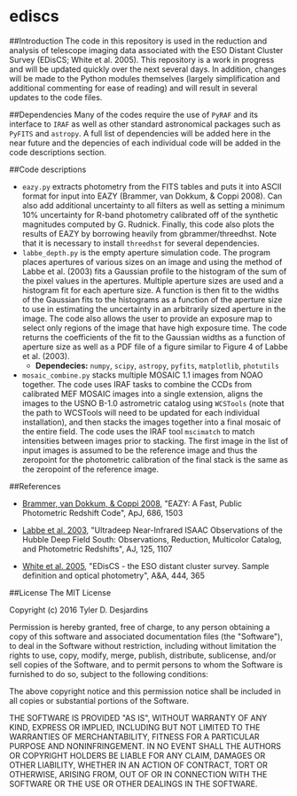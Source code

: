 # ediscs
##Introduction
The code in this repository is used in the reduction and analysis of telescope imaging data associated with the ESO Distant Cluster Survey (EDisCS; White et al. 2005). This repository is a work in progress and will be updated quickly over the next several days. In addition, changes will be made to the Python modules themselves (largely simplification and additional commenting for ease of reading) and will result in several updates to the code files. 

##Dependencies
Many of the codes require the use of `PyRAF` and its interface to `IRAF` as well as other standard astronomical packages such as `PyFITS` and `astropy`. A full list of dependencies will be added here in the near future and the depencies of each individual code will be added in the code descriptions section.

##Code descriptions
- `eazy.py` extracts photometry from the FITS tables and puts it into ASCII format for input into EAZY (Brammer, van Dokkum, & Coppi 2008). Can also add additional uncertainty to all filters as well as setting a minimum 10% uncertainty for R-band photometry calibrated off of the synthetic magnitudes computed by G. Rudnick. Finally, this code also plots the results of EAZY by borrowing heavily from gbrammer/threedhst. Note that it is necessary to install `threedhst` for several dependencies.
- `labbe_depth.py` is the empty aperture simulation code. The program places apertures of various sizes on an image and using the method of Labbe et al. (2003) fits a Gaussian profile to the histogram of the sum of the pixel values in the apertures. Multiple aperture sizes are used and a histogram fit for each aperture size. A function is then fit to the widths of the Gaussian fits to the histograms as a function of the aperture size to use in estimating the uncertainty in an arbitrarily sized aperture in the image. The code also allows the user to provide an exposure map to select only regions of the image that have high exposure time. The code returns the coefficients of the fit to the Gaussian widths as a function of aperture size as well as a PDF file of a figure similar to Figure 4 of Labbe et al. (2003).
    - **Dependecies:** `numpy`, `scipy`, `astropy`, `pyfits`, `matplotlib`, `photutils`
- `mosaic_combine.py` stacks multiple MOSAIC 1.1 images from NOAO together. The code uses IRAF tasks to combine the CCDs from calibrated MEF MOSAIC images into a single extension, aligns the images to the USNO B-1.0 astrometric catalog using `WCSTools` (note that the path to WCSTools will need to be updated for each individual installation), and then stacks the images together into a final mosaic of the entire field. The code uses the IRAF tool `mscimatch` to match intensities between images prior to stacking. The first image in the list of input images is assumed to be the reference image and thus the zeropoint for the photometric calibration of the final stack is the same as the zeropoint of the reference image.	

##References
- [Brammer, van Dokkum, & Coppi 2008](http://adsabs.harvard.edu/abs/2008ApJ...686.1503B), "EAZY: A Fast, Public Photometric Redshift Code", ApJ, 686, 1503

- [Labbe et al. 2003](http://adsabs.harvard.edu/abs/2003AJ....125.1107L), "Ultradeep Near-Infrared ISAAC Observations of the Hubble Deep Field South: Observations, Reduction, Multicolor Catalog, and Photometric Redshifts", AJ, 125, 1107

- [White et al. 2005](http://adsabs.harvard.edu/abs/2005A%26A...444..365W), "EDisCS - the ESO distant cluster survey. Sample definition and optical photometry", A&A, 444, 365

##License
The MIT License

Copyright (c) 2016 Tyler D. Desjardins

Permission is hereby granted, free of charge, to any person obtaining a copy of this software and associated documentation files (the "Software"), to deal in the Software without restriction, including without limitation the rights to use, copy, modify, merge, publish, distribute, sublicense, and/or sell copies of the Software, and to permit persons to whom the Software is furnished to do so, subject to the following conditions:

The above copyright notice and this permission notice shall be included in all copies or substantial portions of the Software.

THE SOFTWARE IS PROVIDED "AS IS", WITHOUT WARRANTY OF ANY KIND, EXPRESS OR IMPLIED, INCLUDING BUT NOT LIMITED TO THE WARRANTIES OF MERCHANTABILITY, FITNESS FOR A PARTICULAR PURPOSE AND NONINFRINGEMENT. IN NO EVENT SHALL THE AUTHORS OR COPYRIGHT HOLDERS BE LIABLE FOR ANY CLAIM, DAMAGES OR OTHER LIABILITY, WHETHER IN AN ACTION OF CONTRACT, TORT OR OTHERWISE, ARISING FROM, OUT OF OR IN CONNECTION WITH THE SOFTWARE OR THE USE OR OTHER DEALINGS IN THE SOFTWARE.
